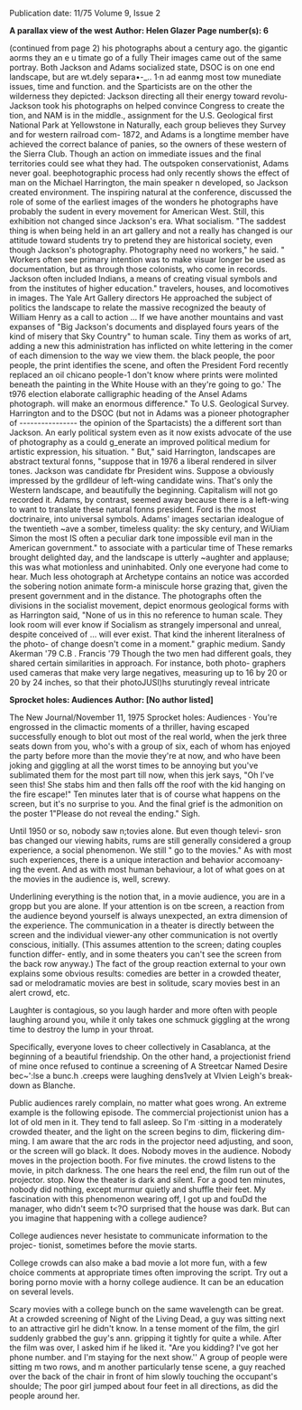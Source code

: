Publication date: 11/75
Volume 9, Issue 2

**A parallax view of the west**
**Author: Helen Glazer**
**Page number(s): 6**

(continued from page 2) 
his photographs about a century ago. 
the 
gigantic aorms they 
an 
e u timate go of a fully 
Their images came out of the same 
portray. Both Jackson and Adams 
socialized state, DSOC is on one end 
landscape, but are wt.dely separa•-_.. 1·n 
ad 
eanmg most tow 
munediate issues, 
time and function. 
and the Sparticists are on the other 
the wilderness they depicted: Jackson 
directing all their energy toward revolu-
Jackson took his photographs on 
helped convince Congress to create the 
tion, and NAM is in the middle., 
assignment for the U.S. Geological 
first National Park at Yellowstone in 
Naturally, each group believes they 
Survey and for western railroad com-
1872, and Adams is a longtime member 
have achieved the correct balance of 
panies, so the owners of these western 
of the Sierra Club. Though an 
action on immediate issues and the final 
territories could see what they had. The outspoken conservationist, Adams never 
goal. 
beephotographic process had only recently 
shows the effect of man on the 
Michael Harrington, the main speaker 
n developed, so Jackson created 
environment. The inspiring natural 
at the conference, discussed the role of 
some of the earliest images of the 
wonders he photographs have probably 
the sudent in every movement for 
American West. Still, this exhibition 
not changed since Jackson's era. What 
socialism. "The saddest thing is when 
being held in an art gallery and not a 
really has changed is our attitude toward 
students try to pretend they are 
historical society, even though Jackson's photography. Photography need no 
workers," he said. " Workers often see 
primary intention was to make visuar 
longer be used as documentation, but as 
through those colonists, who come in 
records. Jackson often included Indians, a means of creating visual symbols and 
from the institutes of higher education." 
travelers, houses, and locomotives in 
images. The Yale Art Gallery directors 
He approached the subject of politics 
the landscape to relate the massive 
recognized the beauty of William Henry 
as a call to action ... If we have another 
mountains and vast expanses of "Big 
Jackson's documents and displayed 
fours years of the kind of misery that 
Sky Country" to human scale. Tiny 
them as works of art, adding a new 
this administration has inflicted on 
white lettering in the comer of each 
dimension to the way we view them. 
the black people, the poor people, the 
print identifies the scene, and often the 
President Ford recently replaced an oil 
chicano people-1 don't know where 
prints were molinted beneath the 
painting in the White House with an 
they're going to go.' The t976 election 
elaborate calligraphic heading of the 
Ansel Adams photograph. 
will make an enormous difference." To U.S. Geological Survey. 
Harrington and to the DSOC (but not in 
Adams was a pioneer photographer of ----------------
the opinion of the Spartacists) the 
a different sort than Jackson. An early 
political system even as it now exists 
advocate of the use of photography as a 
could g_enerate an improved political 
medium for artistic expression, his 
situation. " But," said Harrington, 
landscapes are abstract textural fonns, 
"suppose that in 1976 a liberal 
rendered in silver tones. Jackson was 
candidate fbr President wins. Suppose a 
obviously impressed by the grdlldeur of 
left-wing candidate wins. That's only 
the Western landscape, and beautifully 
the beginning. Capitalism will not go 
recorded it. Adams, by contrast, seemed 
away because there is a left-wing 
to want to translate these natural fonns 
president. Ford is the most doctrinaire, 
into universal symbols. Adams' images 
sectarian idealogue of the twentieth 
~ave a somber, timeless quality: the sky 
century, and WiUiam Simon the most 
IS often a peculiar dark tone impossible 
evil man in the American government." 
to associate with a particular time of 
These remarks brought delighted 
day, and the landscape is utterly 
~aughter and applause; this was what 
motionless and uninhabited. Only one 
everyone had come to hear. Much less 
ohotograph at Archetype contains an 
notice was accorded the sobering notion 
animate form-a miniscule horse grazing 
that, given the present government and 
in the distance. The photographs often 
the divisions in the socialist movement, 
depict enormous geological forms with 
as Harrington said, "None of us in this 
no reference to human scale. They look 
room will ever know if Socialism as 
strangely impersonal and unreal, despite 
conceived of ... will ever exist. That kind 
the inherent literalness of the photo-
of change doesn't come in a moment." 
graphic medium. 
Sandy Akerman '79 
C.B . Francis '79 
Though the two men had different 
goals, they shared certain similarities in 
approach. For instance, both photo-
graphers used cameras that make very 
large negatives, measuring up to 16 by 
20 or 20 by 24 inches, so that their 
photoJUSI)hs sturutingly reveal intricate 


**Sprocket holes: Audiences**
**Author:  [No author listed]**

The New Journal/November 11, 1975 
Sprocket holes: Audiences 
· You're engrossed in the climactic 
moments of a thriller, having escaped 
successfully enough to blot out most of 
the real world, when the jerk three seats 
down from you, who's with a group of 
six, each of whom has enjoyed the party 
before more than the movie they're at 
now, and who have been joking and 
giggling at all the worst times to be 
annoying but you've sublimated them 
for the most part till now, when this 
jerk says, "Oh I've seen 
this! She stabs him and then falls off the 
roof with the kid hanging on the fire 
escape!" Ten minutes later that is of 
course what happens on the screen, but 
it's no surprise to you. And the final 
grief is the admonition on the poster 
1"Please do not reveal the ending." 
Sigh. 

Until 1950 or so, nobody saw 
n;tovies alone. But even though televi-
sron bas changed our viewing habits, 
rums are still generally considered a 
group experience, a social phenomenon. 
We still " go to the movies." As with 
most such experiences, there is a unique 
interaction and behavior accomoany-
ing the event. And as with most human 
behaviour, a lot of what goes on at the 
movies in the audience is, well, screwy. 

Underlining everything is the notion 
that, in a movie audience, you are in a 
gropp but you are alone. If your 
attention is on tbe screen, a reaction 
from the audience beyond yourself is 
always unexpected, an extra dimension 
of the experience. The communication in 
a theater is directly between the screen 
and the individual viewer-any other 
communication is not overtly conscious, 
initially. (This assumes attention to the 
screen; dating couples function differ-
ently, and in some theaters you can't 
see the screen from the back row 
anyway.) The fact of the group reaction 
external to your own explains some 
obvious results: comedies are better in a 
crowded theater, sad or melodramatic 
movies are best in solitude, scary 
movies best in an alert crowd, etc. 

Laughter is contagious, so you laugh 
harder and more often with people 
laughing around you, while it only takes 
one schmuck giggling at the wrong time 
to destroy the lump in your throat. 

Specifically, everyone loves to cheer 
collectively in Casablanca, at the 
beginning of a beautiful friendship. On 
the other hand, a projectionist friend of 
mine once refused to continue a 
screening of A Streetcar Named Desire 
bec~':lse a bunc.h .creeps were laughing 
dens1vely at VIvien Leigh's break-
down as Blanche. 

Public audiences rarely complain, no 
matter what goes wrong. An extreme 
example is the following episode. The 
commercial projectionist union has a lot 
of old men in it. They tend to fall 
asleep. So I'm ·sitting in a moderately 
crowded theater, and the light on the 
screen begins to dim, flickering dim-
ming. I am aware that the arc rods in 
the projector need adjusting, and soon, 
or the screen will go black. It does. 
Nobody moves in the audience. Nobody 
moves in the projection booth. For five 
minutes. the crowd listens to the movie, 
in pitch darkness. The one hears the reel 
end, the film run out of the projector. 
stop. Now the theater is dark and silent. 
For a good ten minutes, nobody did 
nothing, except murmur quietly and 
shuffle their feet. My fascination with 
this phenomenon wearing off, I got up 
and fouDd the manager, who didn't 
seem t<?O surprised that the house was 
dark. But can you imagine that 
happening with a college audience? 

College audiences never hesistate to 
communicate information to the projec-
tionist, sometimes before the movie 
starts. 

College crowds can also make a bad 
movie a lot more fun, with a few choice 
comments at appropriate times often 
improving the script. Try out a boring 
porno movie with a horny college 
audience. It can be an education on 
several levels. 

Scary movies with a college bunch on 
the same wavelength can be great. At a 
crowded screening of Night of the Living 
Dead, a guy was sitting next to an 
attractive girl he didn't know. In a tense 
moment of the film, the girl suddenly 
grabbed the guy's ann. gripping it 
tightly for quite a while. After the film 
was over, I asked him if he liked it. 
"Are you kidding? I've got her phone 
number. and I'm staying for the next 
show.'' A group of people were sitting 
m two rows, and m another particularly 
tense scene, a guy reached over the 
back of the chair in front of him slowly 
touching the occupant's shoulde; The 
poor girl jumped about four feet in all 
directions, as did the people around her.